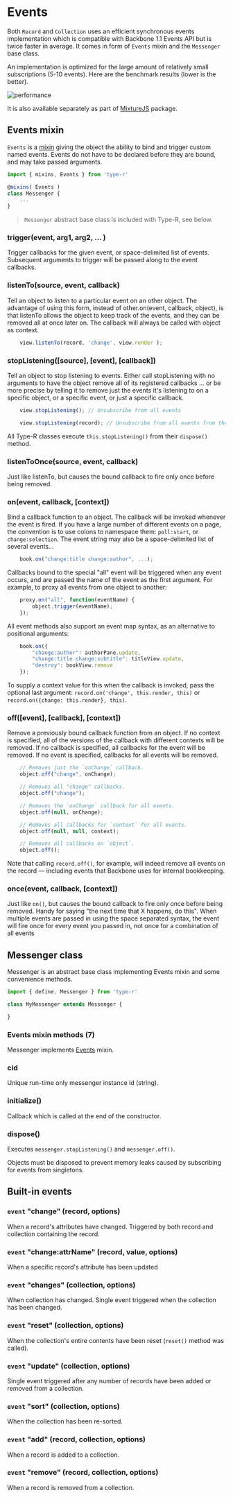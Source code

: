 # Events

Both `Record` and `Collection` uses an efficient synchronous events implementation which is compatible with Backbone 1.1 Events API but is twice faster in average. It comes in form of `Events` mixin and the `Messenger` base class.

An implementation is optimized for the large amount of relatively small subscriptions (5-10 events). Here are the benchmark results (lower is the better).

![performance](./events-performance.jpg)

It is also available separately as part of [MixtureJS](https://github.com/Volicon/MixtureJS) package.

## Events mixin

`Events` is a [mixin](11_Mixins.md) giving the object the ability to bind and trigger custom named events. Events do not have to be declared before they are bound, and may take passed arguments.

```javascript
import { mixins, Events } from 'type-r'

@mixins( Events )
class Messenger {
    ...
}
```

> `Messenger` abstract base class is included with Type-R, see below.

### trigger(event, arg1, arg2, ... )

Trigger callbacks for the given event, or space-delimited list of events. Subsequent arguments to trigger will be passed along to the event callbacks.

### listenTo(source, event, callback)
Tell an object to listen to a particular event on an other object. The advantage of using this form, instead of other.on(event, callback, object), is that listenTo allows the object to keep track of the events, and they can be removed all at once later on. The callback will always be called with object as context.

```javascript
    view.listenTo(record, 'change', view.render );
```

### stopListening([source], [event], [callback])

Tell an object to stop listening to events. Either call stopListening with no arguments to have the object remove all of its registered callbacks ... or be more precise by telling it to remove just the events it's listening to on a specific object, or a specific event, or just a specific callback.

```javascript
    view.stopListening(); // Unsubscribe from all events

    view.stopListening(record); // Unsubscribe from all events from the record
```

All Type-R classes execute `this.stopListening()` from their `dispose()` method.

### listenToOnce(source, event, callback)

Just like listenTo, but causes the bound callback to fire only once before being removed.

### on(event, callback, [context])

Bind a callback function to an object. The callback will be invoked whenever the event is fired. If you have a large number of different events on a page, the convention is to use colons to namespace them: `poll:start`, or `change:selection`. The event string may also be a space-delimited list of several events...

```javascript
    book.on("change:title change:author", ...);
```

Callbacks bound to the special "all" event will be triggered when any event occurs, and are passed the name of the event as the first argument. For example, to proxy all events from one object to another:

```javascript
    proxy.on("all", function(eventName) {
        object.trigger(eventName);
    });
```

All event methods also support an event map syntax, as an alternative to positional arguments:

```javascript
    book.on({
        "change:author": authorPane.update,
        "change:title change:subtitle": titleView.update,
        "destroy": bookView.remove
    });
```

To supply a context value for this when the callback is invoked, pass the optional last argument: `record.on('change', this.render, this)` or `record.on({change: this.render}, this)`.

### off([event], [callback], [context])

Remove a previously bound callback function from an object. If no context is specified, all of the versions of the callback with different contexts will be removed. If no callback is specified, all callbacks for the event will be removed. If no event is specified, callbacks for all events will be removed.

```javascript
    // Removes just the `onChange` callback.
    object.off("change", onChange);

    // Removes all "change" callbacks.
    object.off("change");

    // Removes the `onChange` callback for all events.
    object.off(null, onChange);

    // Removes all callbacks for `context` for all events.
    object.off(null, null, context);

    // Removes all callbacks on `object`.
    object.off();
```

Note that calling `record.off()`, for example, will indeed remove all events on the record — including events that Backbone uses for internal bookkeeping.

### once(event, callback, [context])
Just like `on()`, but causes the bound callback to fire only once before being removed. Handy for saying "the next time that X happens, do this". When multiple events are passed in using the space separated syntax, the event will fire once for every event you passed in, not once for a combination of all events

## Messenger class

Messenger is an abstract base class implementing Events mixin and some convenience methods.

```javascript
import { define, Messenger } from 'type-r'

class MyMessenger extends Messenger {

}
```

### Events mixin methods (7)

Messenger implements [Events](#events-mixin) mixin.
 
### cid

Unique run-time only messenger instance id (string).

### initialize()

Callback which is called at the end of the constructor.

### dispose()

Executes `messenger.stopListening()` and `messenger.off()`.

Objects must be disposed to prevent memory leaks caused by subscribing for events from singletons.

## Built-in events

### `event` "change" (record, options)

When a record's attributes have changed. Triggered by both record and collection containing the record.

### `event` "change:attrName" (record, value, options)

When a specific record's attribute has been updated

### `event` "changes" (collection, options)

When collection has changed. Single event triggered when the collection has been changed.

### `event` "reset" (collection, options)

When the collection's entire contents have been reset (`reset()` method was called).

### `event` "update" (collection, options)

Single event triggered after any number of records have been added or removed from a collection.

### `event` "sort" (collection, options)

When the collection has been re-sorted.

### `event` "add" (record, collection, options)

When a record is added to a collection.

### `event` "remove" (record, collection, options)

When a record is removed from a collection.

